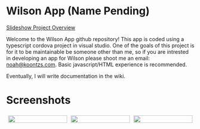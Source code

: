 # Wilson App (Name Pending)

[Slideshow Project Overview](https://drive.google.com/open?id=1aMAVzhKJyau7Vcu4zmMJIr0zfJ9p8sFoSFUgTzjiidc)

Welcome to the Wilson App github repository! This app is coded using a typescript cordova project in visual studio. One of the goals of this project is for it to be maintainable be someone other than me, so if you are intrested in developing an app for Wilson please shoot me an email: noah@koontzs.com. Basic javascript/HTML experience is recommended.

Eventually, I will write documentation in the wiki.

# Screenshots

<div style="display: flex; width: 100%">
	<div style="width: 100%; margin: 5px 5px 5px 5px"> <img src="https://drive.google.com/a/koontzs.com/uc?id=0BxpTsJb9LFiVUDJjNlRic2RpNkE&export=download" style="width: 100%"> </div>
	<div style="width: 100%; margin: 5px 5px 5px 5px"> <img src="https://drive.google.com/a/koontzs.com/uc?id=0BxpTsJb9LFiVdGp0TzJLQzQyZkU&export=download" style="width: 100%"> </div>
	<div style="width: 100%; margin: 5px 5px 5px 5px"> <img src="https://drive.google.com/a/koontzs.com/uc?id=0BxpTsJb9LFiVUzRiSnZIYjdlRUU&export=download" style="width: 100%"> </div>
</div>